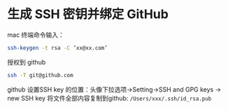 # 生成 SSH 密钥并绑定 GitHub

mac 终端命令输入：

```sh
ssh-keygen -t rsa -C ‘xx@xx.com’
```

授权到 github

```sh
ssh -T git@github.com
```

github 设置SSH key 的位置：头像下拉选项->Setting->SSH and GPG keys -> new SSH key
将文件全部内容复制到github: `/Users/xxx/.ssh/id_rsa.pub`
